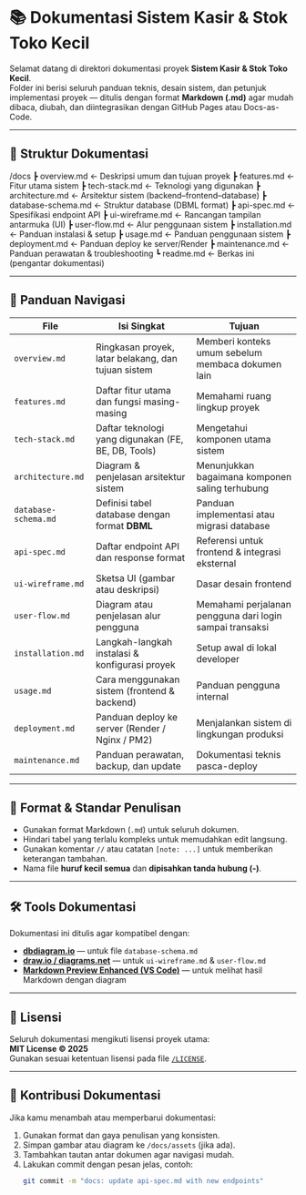 # 📚 Dokumentasi Sistem Kasir & Stok Toko Kecil

Selamat datang di direktori dokumentasi proyek **Sistem Kasir & Stok Toko Kecil**.  
Folder ini berisi seluruh panduan teknis, desain sistem, dan petunjuk implementasi proyek — ditulis dengan format **Markdown (.md)** agar mudah dibaca, diubah, dan diintegrasikan dengan GitHub Pages atau Docs-as-Code.

---

## 📁 Struktur Dokumentasi

/docs
┣ overview.md ← Deskripsi umum dan tujuan proyek
┣ features.md ← Fitur utama sistem
┣ tech-stack.md ← Teknologi yang digunakan
┣ architecture.md ← Arsitektur sistem (backend–frontend–database)
┣ database-schema.md ← Struktur database (DBML format)
┣ api-spec.md ← Spesifikasi endpoint API
┣ ui-wireframe.md ← Rancangan tampilan antarmuka (UI)
┣ user-flow.md ← Alur penggunaan sistem
┣ installation.md ← Panduan instalasi & setup
┣ usage.md ← Panduan penggunaan sistem
┣ deployment.md ← Panduan deploy ke server/Render
┣ maintenance.md ← Panduan perawatan & troubleshooting
┗ readme.md ← Berkas ini (pengantar dokumentasi)

---

## 🧭 Panduan Navigasi

| File                 | Isi Singkat                                         | Tujuan                                                   |
| -------------------- | --------------------------------------------------- | -------------------------------------------------------- |
| `overview.md`        | Ringkasan proyek, latar belakang, dan tujuan sistem | Memberi konteks umum sebelum membaca dokumen lain        |
| `features.md`        | Daftar fitur utama dan fungsi masing-masing         | Memahami ruang lingkup proyek                            |
| `tech-stack.md`      | Daftar teknologi yang digunakan (FE, BE, DB, Tools) | Mengetahui komponen utama sistem                         |
| `architecture.md`    | Diagram & penjelasan arsitektur sistem              | Menunjukkan bagaimana komponen saling terhubung          |
| `database-schema.md` | Definisi tabel database dengan format **DBML**      | Panduan implementasi atau migrasi database               |
| `api-spec.md`        | Daftar endpoint API dan response format             | Referensi untuk frontend & integrasi eksternal           |
| `ui-wireframe.md`    | Sketsa UI (gambar atau deskripsi)                   | Dasar desain frontend                                    |
| `user-flow.md`       | Diagram atau penjelasan alur pengguna               | Memahami perjalanan pengguna dari login sampai transaksi |
| `installation.md`    | Langkah-langkah instalasi & konfigurasi proyek      | Setup awal di lokal developer                            |
| `usage.md`           | Cara menggunakan sistem (frontend & backend)        | Panduan pengguna internal                                |
| `deployment.md`      | Panduan deploy ke server (Render / Nginx / PM2)     | Menjalankan sistem di lingkungan produksi                |
| `maintenance.md`     | Panduan perawatan, backup, dan update               | Dokumentasi teknis pasca-deploy                          |

---

## 🧩 Format & Standar Penulisan

- Gunakan format Markdown (`.md`) untuk seluruh dokumen.
- Hindari tabel yang terlalu kompleks untuk memudahkan edit langsung.
- Gunakan komentar `//` atau catatan `[note: ...]` untuk memberikan keterangan tambahan.
- Nama file **huruf kecil semua** dan **dipisahkan tanda hubung (-)**.

---

## 🛠️ Tools Dokumentasi

Dokumentasi ini ditulis agar kompatibel dengan:

- [**dbdiagram.io**](https://dbdiagram.io) — untuk file `database-schema.md`
- [**draw.io / diagrams.net**](https://app.diagrams.net/) — untuk `ui-wireframe.md` & `user-flow.md`
- [**Markdown Preview Enhanced (VS Code)**](https://marketplace.visualstudio.com/items?itemName=shd101wyy.markdown-preview-enhanced) — untuk melihat hasil Markdown dengan diagram

---

## 📜 Lisensi

Seluruh dokumentasi mengikuti lisensi proyek utama:  
**MIT License © 2025**  
Gunakan sesuai ketentuan lisensi pada file [`/LICENSE`](../LICENSE).

---

## 👥 Kontribusi Dokumentasi

Jika kamu menambah atau memperbarui dokumentasi:

1. Gunakan format dan gaya penulisan yang konsisten.
2. Simpan gambar atau diagram ke `/docs/assets` (jika ada).
3. Tambahkan tautan antar dokumen agar navigasi mudah.
4. Lakukan commit dengan pesan jelas, contoh:
   ```bash
   git commit -m "docs: update api-spec.md with new endpoints"
   ```
